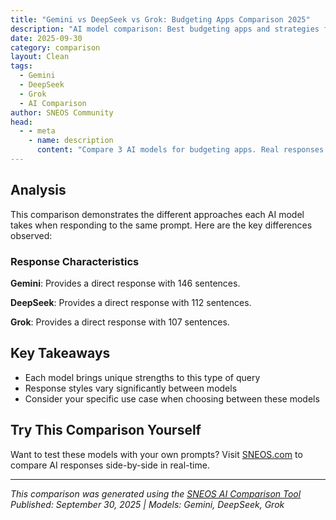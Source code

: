 ```yaml
---
title: "Gemini vs DeepSeek vs Grok: Budgeting Apps Comparison 2025"
description: "AI model comparison: Best budgeting apps and strategies for automatic savings..."
date: 2025-09-30
category: comparison
layout: Clean
tags:
  - Gemini
  - DeepSeek
  - Grok
  - AI Comparison
author: SNEOS Community
head:
  - - meta
    - name: description
      content: "Compare 3 AI models for budgeting apps. Real responses from Gemini, DeepSeek, Grok with detailed analysis."
---
```


<ChatComparison
  title="Gemini vs DeepSeek vs Grok: Budgeting Apps Comparison 2025"
  prompt="Best budgeting apps and strategies for automatic savings"
  :responses='{
    "Gemini": "Okay, let\u0027s dive into the best budgeting apps and strategies to automate your savings.  The key is finding what works best for your personality, income, and financial goals.\n\n**I. Best Budgeting Apps with Automatic Savings Features:**\n\nHere\u0027s a breakdown of popular apps, highlighting their strengths in automation and savings features:\n\n*   **1.  **YNAB (You Need A Budget):**\n    *   **Core Philosophy:** \u0022Give every dollar a job.\u0022  It\u0027s all about proactive budgeting.\n    *   **Automatic Savings Features:**\n        *   **Goal Setting:** YNAB helps you define specific savings goals (e.g., down payment, vacation) and allocate funds to them in each budget cycle.\n        *   **Tracking:**  It tracks your progress towards your goals, showing you how much you\u0027ve saved and how long it will take to reach your target.\n        *   **Rule-Based Budgeting:**  YNAB encourages you to create rules (like \u0022save 10% of income\u0022 or \u0022put every odd dollar into savings\u0022), which you manually implement, but the tracking motivates consistent behavior.\n    *   **Automation Level:** Lower automation. Focuses on mindful allocation and tracking.\n    *   **Pros:**  Highly effective for changing spending habits, great educational resources.\n    *   **Cons:**  Requires a subscription fee. Can be time-consuming to set up initially.  Not fully automated.\n\n*   **2.  **Mint:**\n    *   **Core Philosophy:**  A free, comprehensive budgeting and tracking tool.\n    *   **Automatic Savings Features:**\n        *   **Goal Setting:**  Allows you to set savings goals and track progress.\n        *   **Bill Negotiation:**  Mint will try to negotiate your bills to lower payments.\n        *   **Budget Reminders:**  Alerts you when you\u0027re nearing your budget limits.\n    *   **Automation Level:** Moderate.  Automates transaction tracking but requires you to set budgets and goals.\n    *   **Pros:**  Free, user-friendly, good for beginners, integrates with many financial institutions.\n    *   **Cons:**  Can be overwhelming with ads and recommendations.  Less control over budgeting categories compared to YNAB.  Sometimes connectivity issues with financial institutions.\n\n*   **3.  Personal Capital:**\n    *   **Core Philosophy:**  Wealth management and investment tracking with budgeting features.\n    *   **Automatic Savings Features:**\n        *   **Retirement Planner:**  Analyzes your retirement savings progress and suggests adjustments.\n        *   **Investment Checkup:**  Identifies potential risks and inefficiencies in your investment portfolio.\n        *   **Fee Analyzer:**  Helps you identify and reduce investment fees.\n    *   **Automation Level:** Moderate to High (mostly focused on investments).\n    *   **Pros:**  Excellent for investment tracking, free basic budgeting tools, good for higher net worth individuals.\n    *   **Cons:**  More focused on investment management than granular budgeting.  Sales calls for paid wealth management services.\n\n*   **4.  Digit:**\n    *   **Core Philosophy:**  Automated micro-savings.\n    *   **Automatic Savings Features:**\n        *   **AI-Powered Savings:**  Analyzes your spending and income to automatically transfer small amounts of money to savings without you noticing.\n        *   **Bill Management:**  Can pay bills automatically from your savings account.\n        *   **Goal Setting:**  Allows you to set savings goals.\n    *   **Automation Level:** High.  Automates savings based on spending patterns.\n    *   **Pros:**  Very easy to use, excellent for people who struggle to save.\n    *   **Cons:**  Subscription fee.  Savings amounts can be very small.\n\n*   **5.  Qapital:**\n    *   **Core Philosophy:**  Gamified savings with rules-based automation.\n    *   **Automatic Savings Features:**\n        *   **Rules-Based Savings:**  Set up rules to trigger savings (e.g., round up every purchase, save a certain amount every time you go to the gym).\n        *   **IFTTT Integration:**  Connect to other apps and services to trigger savings.\n        *   **Goal Setting:**  Visually track progress towards your goals.\n    *   **Automation Level:** High.  Fully customizable savings automation.\n    *   **Pros:**  Fun and engaging, highly customizable, effective for building savings habits.\n    *   **Cons:**  Subscription fee.  Requires some setup to define the rules.\n\n*   **6.  Acorns:**\n    *   **Core Philosophy:**  Micro-investing through round-ups.\n    *   **Automatic Savings Features:**\n        *   **Round-Up Investing:**  Rounds up your purchases to the nearest dollar and invests the difference.\n        *   **Recurring Investments:**  Set up automatic recurring investments.\n        *   **Found Money:**  Earn rewards for shopping with partner brands.\n    *   **Automation Level:** High.  Automated investing with minimal effort.\n    *   **Pros:**  Easy to get started with investing, good for beginners.\n    *   **Cons:**  Subscription fee.  Investment options are limited.\n\n*   **7.  Simple (acquired by BBVA, no longer accepting new customers. Existing customers can still use the app):**\n    *   **Core Philosophy:**  Bank account with built-in budgeting tools.\n    *   **Automatic Savings Features:**\n        *   **Goals:** Set savings goals and Simple automatically calculates how much you need to save each day.\n        *   **Safe-to-Spend:**  Shows you how much money you can safely spend after accounting for bills and goals.\n        *   **Automated Transfers:**  Set up automatic transfers to your Goals.\n    *   **Automation Level:** High.  Seamless integration of banking and budgeting.\n    *   **Pros:**  User-friendly, helps you avoid overspending.\n    *   **Cons:** BBVA acquisition has raised concerns about the future of the app and its features.\n    *   **Consider:** Look for similar bank/budgeting hybrid accounts offered by other Fintechs or banks.\n\n**II. Budgeting Strategies to Enhance Automatic Savings:**\n\nRegardless of the app you choose, combining it with these strategies will maximize your savings potential:\n\n*   **1.  The \u0022Pay Yourself First\u0022 Strategy:**\n    *   **Concept:** Before paying any bills or expenses, immediately transfer a predetermined amount to your savings account.  Treat savings as a non-negotiable bill.\n    *   **How to Automate:** Set up an automatic transfer from your checking account to your savings account (or investment account) on payday.  Most banks allow this.\n    *   **App Support:**  Many apps (Digit, Qapital, Simple) directly support this with automated transfers.  Even with apps like YNAB and Mint, create a budget line for savings and prioritize that transfer.\n\n*   **2.  The 50/30/20 Rule:**\n    *   **Concept:** Divide your after-tax income into three categories: 50% for needs, 30% for wants, and 20% for savings and debt repayment.\n    *   **How to Automate:**  Calculate the 20% portion for savings. Set up automatic transfers to your savings account to meet this target.  Use your budgeting app to track your spending in the \u0022needs\u0022 and \u0022wants\u0022 categories.\n    *   **App Support:**  Mint, YNAB, and Personal Capital can help you categorize your spending and track your progress towards the 50/30/20 rule.\n\n*   **3.  The Round-Up Strategy:**\n    *   **Concept:** Round up every purchase to the nearest dollar and save the difference.\n    *   **How to Automate:**  Use apps like Acorns or Qapital, which are specifically designed for this.\n    *   **App Support:**  Acorns is built entirely around round-up investing. Qapital allows you to create a \u0022round-up rule\u0022 to transfer the difference to a savings goal.\n\n*   **4.  The Savings Challenge (e.g., 52-Week Challenge):**\n    *   **Concept:**  Incrementally increase your savings each week.  For example, in the 52-week challenge, you save $1 in week 1, $2 in week 2, and so on, until you save $52 in week 52.\n    *   **How to Automate:**  Schedule automatic transfers that increase each week (this may require a bit of manual setup or use an app with advanced scheduling features).\n    *   **App Support:** Qapital\u0027s rules-based system can be adapted to create a similar savings challenge.\n\n*   **5.  The \u0022No Spend\u0022 Days:**\n    *   **Concept:**  Designate specific days each week or month where you commit to spending absolutely no money (except for essential bills).\n    *   **How to Automate:**  Not directly automated, but you can set reminders in your budgeting app to remind you of your \u0022no spend\u0022 days.  At the end of the day, transfer the amount you would have spent to your savings account.\n    *   **App Support:**  Use a calendar feature in your budgeting app to mark \u0022no spend\u0022 days.\n\n*   **6.  Take advantage of Employer 401k Match:**\n    *   **Concept:**  If your employer offers a 401k match, contribute enough to get the full match. This is essentially free money.\n    *   **How to Automate:**  Set up your 401k contributions through your employer\u0027s payroll system.\n    *   **App Support:** Personal Capital can help you track your 401k and other retirement accounts.\n\n**III. Key Considerations When Choosing an App and Strategy:**\n\n*   **Your Financial Personality:** Are you a detailed budgeter or someone who prefers a more hands-off approach?\n*   **Your Income and Expenses:** How complex is your financial situation?\n*   **Your Savings Goals:** What are you saving for?  (Emergency fund, down payment, retirement, etc.)\n*   **Your Comfort Level with Technology:**  Are you comfortable linking your bank accounts to an app?\n*   **Subscription Costs:**  Are you willing to pay a monthly or annual fee for a more advanced app?\n*   **Security:**  Ensure the app uses strong encryption and security measures to protect your financial data.  Two-factor authentication is a must.\n*   **Reviews and Ratings:**  Read reviews from other users before choosing an app.\n\n**IV.  Example Scenarios:**\n\n*   **Scenario 1:  Struggling to Save, Beginner:**  Start with Mint for basic budgeting and tracking.  Use Digit to automatically save small amounts without thinking about it.\n\n*   **Scenario 2:  Motivated to Change Spending Habits, Willing to Learn:**  Use YNAB for detailed budgeting and goal setting. Implement the \u0022Pay Yourself First\u0022 strategy.\n\n*   **Scenario 3:  Interested in Investing:** Use Acorns to start micro-investing with round-ups.  Consider Personal Capital for investment tracking and retirement planning.\n\n*   **Scenario 4:  Tech-Savvy and Wanting Customization:**  Use Qapital to create custom savings rules and gamify your savings.\n\n**V.  Important Tips for Success:**\n\n*   **Start Small:**  Don\u0027t try to change everything at once.  Begin with one or two strategies and gradually add more as you become comfortable.\n*   **Be Consistent:**  The key to success is consistency.  Make saving a habit.\n*   **Track Your Progress:**  Use your budgeting app to track your progress towards your goals.\n*   **Review and Adjust:**  Regularly review your budget and savings plan and make adjustments as needed.\n*   **Don\u0027t Give Up:**  There will be times when you slip up.  Don\u0027t get discouraged. Just get back on track as soon as possible.\n\nBy combining the right budgeting app with the right savings strategies, you can automate your savings and achieve your financial goals. Good luck!\n",
    "DeepSeek": "Of course! This is a fantastic goal. Automating your savings is the single most effective way to build wealth without thinking about it. It leverages \u0022set it and forget it\u0022 psychology, ensuring you pay yourself first.\n\nHere\u2019s a breakdown of the best strategies and apps for automatic savings, categorized for clarity.\n\n---\n\n### Part 1: Core Strategies for Automatic Savings\n\nBefore you pick an app, understand the strategy behind it. Most apps use one or more of these methods.\n\n1.  **The Round-Up Method**\n    *   **How it works:** Every time you make a purchase, the app rounds up the transaction to the nearest dollar (or a multiple) and automatically transfers the \u0022spare change\u0022 to your savings.\n    *   **Best for:** People who make frequent debit/credit card transactions. It\u0027s painless and adds up surprisingly fast.\n    *   *Example: You buy a coffee for $3.60. The app rounds up to $4.00 and saves $0.40 for you.*\n\n2.  **Recurring Transfers (The Classic)**\n    *   **How it works:** You set a fixed amount to be transferred from your checking account to your savings account on a specific schedule (e.g., $50 every Friday).\n    *   **Best for:** Everyone. This is the foundation of automatic savings. It\u0027s predictable and disciplined.\n    *   *Example: Setting up an automatic transfer of $200 to your savings on the 1st of every month, right after you get paid.*\n\n3.  **\u0022Pay-Yourself-First\u0022 or Direct Deposit Split**\n    *   **How it works:** You instruct your employer to directly deposit a specific amount or percentage of your paycheck directly into your savings account before it even hits your checking account.\n    *   **Best for:** Serious savers. This is the ultimate \u0022out of sight, out of mind\u0022 strategy.\n    *   *Example: You earn $3,000 per paycheck. You set up direct deposit to send $300 (10%) to your high-yield savings account and the remaining $2,700 to your checking.*\n\n4.  **Rule-Based \u0026 Behavioral Saving**\n    *   **How it works:** The app saves money for you based on smart rules you set.\n    *   **Examples:**\n        *   **Save when you get a paycheck.**\n        *   **Save a small amount every time you log in.**\n        *   **Save when you avoid a subscription fee (e.g., \u0022I canceled Netflix, save that $15.99\u0022).**\n    *   **Best for:** People who respond well to gamification and micro-savings triggers.\n\n---\n\n### Part 2: The Best Budgeting \u0026 Savings Apps\n\nHere are the top apps, categorized by their primary strength.\n\n#### \uD83C\uDFC6 Category 1: All-in-One Budgeting \u0026 Automated Savings\n\nThese apps help you manage your entire financial picture, with robust automatic savings features built-in.\n\n1.  **Empower (formerly Personal Capital) / Monarch Money**\n    *   **Primary Strength:** High-level net worth tracking and cash flow management. Monarch is a modern favorite for its design and customization.\n    *   **Savings Features:** While their focus is on investing (Empower) and budgeting (Monarch), their cash flow tools make it easy to see surplus money you can automatically transfer to savings goals. They connect all your accounts in one place.\n\n2.  **YNAB (You Need A Budget)**\n    *   **Primary Strength:** Proactive, zero-based budgeting philosophy (\u0022Give Every Dollar a Job\u0022).\n    *   **Savings Features:** YNAB forces you to create and fund savings goals. You can set targets and schedule automatic transfers to those categories. While the transfer itself might happen in your bank app, the *habit* and *allocation* are automated within YNAB. It\u2019s a mindset shift that powerfully promotes saving.\n\n#### \uD83D\uDC16 Category 2: Pure, Frictionless Automatic Savings Apps\n\nThese apps are specialists. Their main job is to save money for you automatically, often in the background.\n\n1.  **Acorns**\n    *   **The King of Round-Ups:** This is Acorns\u0027 flagship feature. It connects to your debit/credit cards and invests your round-ups into a portfolio of ETFs.\n    *   **Other Features:** Also offers recurring transfers and one-time \u0022Multiplyer\u0022 round-ups.\n    *   **Best for:** Beginners who want to start investing their spare change effortlessly.\n    *   **Cost:** $3-$9/month.\n\n2.  **Qapital**\n    *   **The Rule Master:** Qapital is incredibly flexible with its automatic savings rules.\n    *   **Key Features:** Round-Ups, Set-and-Forget (recurring) transfers, and creative rules like the **Guilty Pleasure Rule** (save when you spend at a specific store) or the **Spend Less Rule** (save the difference when you come in under budget on a category).\n    *   **Best for:** Those who love customization and behavioral triggers.\n    *   **Cost:** Freemium model, with advanced features starting at $3/month.\n\n3.  **Chime\u00AE**\n    *   **Bank \u0026 Saver in One:** Chime is an online bank with a famous automatic savings feature.\n    *   **Key Feature:**\n        *   **Save When You Get Paid:** Automatically transfer 10% of your paycheck to your savings account.\n        *   **Round-Ups:** Round up every Chime card transaction to the nearest dollar and transfer the round-up to your savings.\n    *   **Best for:** Someone looking for a simple, all-in-one banking and saving solution.\n    *   **Cost:** Free.\n\n#### \uD83D\uDCB0 Category 3: High-Yield Savings Accounts (HYSAs) with Strong Automation\n\nYour savings should earn a competitive interest rate. Many modern banks make automation easy.\n\n1.  **Ally Bank**\n    *   **Primary Strength:** A top-rated online bank with a great user interface and strong savings features.\n    *   **\u0022Buckets\u0022 Feature:** Within your single Ally Savings Account, you can create separate \u0022buckets\u0022 for different goals (e.g., Emergency Fund, Vacation, New Car). You can set up automatic recurring transfers to fund these buckets directly.\n    *   **Best for:** Anyone who wants a powerful, traditional-feeling bank with modern features.\n\n2.  **Marcus by Goldman Sachs**\n    *   **Primary Strength:** Consistently high interest rates and a simple, clean user experience.\n    *   **Savings Features:** Easy-to-set-up recurring transfers and a feature to automatically \u0022sweep\u0022 excess cash from a linked external account.\n\n3.  **SoFi Checking and Savings**\n    *   **Primary Strength:** High APY when you setup direct deposit. It\u0027s a full financial ecosystem (checking, savings, investing).\n    *   **\u0022Vaults\u0022 Feature:** Similar to Ally\u0027s buckets, you can create separate savings \u0022Vaults\u0022 for different goals and automate contributions to them.\n    *   **Best for:** Those who want an all-in-one finance hub with a competitive yield.\n\n---\n\n### Part 3: Your Action Plan: How to Get Started\n\n1.  **Define Your Goal:** What are you saving for? An emergency fund ($1,000)? A vacation ($2,000)? A down payment ($20,000)? Be specific.\n2.  **Choose Your Strategy:**\n    *   If you\u0027re new and intimidated, start with **Round-Ups** (Acorns) or a simple **recurring transfer** of $25/week.\n    *   If you\u0027re a disciplined budgeter, use **YNAB** to assign your dollars.\n    *   If you want a high yield and organization, use **Ally\u0027s Buckets** or **SoFi\u0027s Vaults**.\n3.  **Pick Your App:**\n    *   For pure, easy savings: **Acorns** or **Qapital**.\n    *   For budgeting with savings goals: **YNAB**.\n    *   For a high-yield account with goals: **Ally Bank** or **SoFi**.\n4.  **Start Small and Automate:** Set up the automation TODAY. Even $5 a week is a start. The key is to build the habit.\n5.  **Increase Over Time:** Once you\u0027re comfortable, gradually increase the amount. After a year, try to double your automatic transfer. Use windfalls (tax returns, bonuses) to boost your savings.\n\n**Final Pro-Tip:** Always keep your emergency fund in a safe, accessible account like a **High-Yield Savings Account (HYSA)**, not in an investing app like Acorns where the value can fluctuate.\n\nBy combining a clear strategy with the right tool, you can make saving money a seamless and successful part of your financial life.",
    "Grok": "Creating and sticking to a budget while building savings can be made significantly easier with the right budgeting apps and automated saving strategies. Below, I\u0027ll outline some of the best budgeting apps and proven strategies for automatic savings to help you manage your money effectively.\n\n---\n\n### **Best Budgeting Apps for Automated Savings**\nThese apps are user-friendly, often integrate with your bank accounts, and offer features to automate savings while helping you track spending.\n\n1. **YNAB (You Need A Budget)**  \n   - **Key Features**: Focuses on giving every dollar a job with a zero-based budgeting approach. Offers goal tracking and reports to monitor progress.\n   - **Automated Savings**: While YNAB itself doesn\u2019t automate transfers, it integrates with your bank to track transactions and helps you allocate funds to savings goals.\n   - **Cost**: $14.99/month or $99/year (with a 34-day free trial).\n   - **Best For**: People who want detailed control over their budget and are willing to invest time in planning.\n   \n2. **Mint**  \n   - **Key Features**: Free app that syncs with bank accounts to track spending, set budgets, and monitor bills. Offers financial insights and alerts.\n   - **Automated Savings**: Provides savings goal features and suggests ways to save, though direct automation depends on linked accounts or manual setup with your bank.\n   - **Cost**: Free.\n   - **Best For**: Beginners looking for a free, simple tool to track spending and savings.\n\n3. **Digit**  \n   - **Key Features**: Automatically analyzes your spending habits and saves small amounts (e.g., $0.50\u2013$5) into a savings account when you can afford it.\n   - **Automated Savings**: Fully automated micro-savings based on your income and expenses, with features like savings goals and bill protection.\n   - **Cost**: $5/month (with a 30-day free trial).\n   - **Best For**: Hands-off savers who want small, consistent savings without thinking about it.\n\n4. **Acorns**  \n   - **Key Features**: Rounds up purchases to the nearest dollar and invests the spare change into a diversified portfolio. Also offers savings accounts and retirement planning.\n   - **Automated Savings**: Round-ups are automatic, and you can set up recurring deposits to boost savings or investments.\n   - **Cost**: $3\u2013$9/month depending on the plan.\n   - **Best For**: People who want to combine saving and investing effortlessly.\n\n5. **Chime**  \n   - **Key Features**: A mobile banking app with no fees, offering a high-yield savings account and spending account. Automatically rounds up purchases and saves the change.\n   - **Automated Savings**: \u0022Save When You Spend\u0022 rounds up transactions, and \u0022Save When You Get Paid\u0022 automatically transfers a percentage of your paycheck to savings.\n   - **Cost**: Free.\n   - **Best For**: Those looking for a no-fee banking and savings solution with built-in automation.\n\n6. **Qapital**  \n   - **Key Features**: Allows you to save money based on personalized rules (e.g., save $5 every time you buy coffee or work out). Links to your bank for easy transfers.\n   - **Automated Savings**: Fully customizable automation through \u0022Rules\u0022 for savings triggers and goal tracking.\n   - **Cost**: $3\u2013$12/month depending on the plan.\n   - **Best For**: Creative savers who want fun, customizable saving rules.\n\n---\n\n### **Strategies for Automatic Savings**\nAutomating savings removes the temptation to spend and ensures consistent progress toward your financial goals. Combine these strategies with the apps above for maximum impact.\n\n1. **Set Up Recurring Transfers with Your Bank**  \n   - Most banks allow you to schedule automatic transfers from your checking to a savings account right after payday. Treat this like a bill\u2014non-negotiable.\n   - **How to Do It**: Log in to your bank\u2019s app or website, set a fixed amount (e.g., 10% of your income), and schedule it for the day after payday.\n   - **Why It Works**: The money is saved before you have a chance to spend it (\u201Cpay yourself first\u201D).\n\n2. **Use the 50/30/20 Rule for Budgeting**  \n   - Allocate 50% of your income to needs (rent, groceries), 30% to wants (entertainment, dining out), and 20% to savings or debt repayment. Automate the 20% to a savings account.\n   - **How to Automate**: Use apps like YNAB or Mint to categorize spending and set up auto-transfers for the 20% savings portion via your bank or an app like Chime.\n   - **Why It Works**: Provides a simple framework to balance spending and saving without overthinking.\n\n3. **Leverage Round-Up Features**  \n   - Apps like Acorns and Chime round up purchases to the nearest dollar and save or invest the difference. For example, a $3.50 coffee rounds up to $4.00, saving $0.50.\n   - **How to Maximize**: Link multiple cards to round up more transactions and pair with a high-yield savings account for better returns.\n   - **Why It Works**: Small, frequent savings add up over time without feeling like a sacrifice.\n\n4. **Create Savings Buckets for Specific Goals**  \n   - Separate savings into designated \u201Cbuckets\u201D for goals like an emergency fund, vacation, or car down payment using apps like Qapital or Digit.\n   - **How to Automate**: Set rules or recurring transfers for each goal. For instance, save $50/month for an emergency fund and $20/month for a trip.\n   - **Why It Works**: Keeps savings organized and motivates you by linking money to specific purposes.\n\n5. ** Automate Savings with Direct Deposit Splits**  \n   - If your employer offers direct deposit, split your paycheck so a portion goes directly to a savings account. For example, deposit 80% to checking and 20% to savings.\n   - **How to Set Up**: Contact your HR department or payroll provider to update your deposit instructions.\n   - **Why It Works**: Savings happen before the money hits your main account, reducing the chance to spend it.\n\n6. **Use Micro-Saving Triggers**  \n   - Apps like Qapital let you save based on specific actions (e.g., $2 every time you buy from a certain store or $5 after a workout tracked by a fitness app).\n   - **How to Maximize**: Set multiple small triggers that align with frequent habits to build savings passively.\n   - **Why It Works**: Turns everyday actions into saving opportunities without manual effort.\n\n7. **Maximize High-Yield Savings Accounts**  \n   - Store your automated savings in a high-yield savings account (e.g., through Chime or Ally Bank, offering 4\u20135% APY as of 2023) to earn interest.\n   - **How to Automate**: Link your high-yield account to your budgeting app or bank for seamless transfers.\n   - **Why It Works**: Your savings grow faster with interest, compounding the benefits of automation.\n\n---\n\n### **Tips for Success with Automated Savings**\n- **Start Small**: If you\u2019re new to saving, begin with a small percentage (e.g., 5% of income) or micro-savings (like round-ups) and gradually increase as you adjust.\n- **Review Monthly**: Check your budgeting app or bank statements to ensure automation is working and adjust goals as needed.\n- **Build an Emergency Fund First**: Automate savings toward 3\u20136 months of expenses before focusing on other goals to create a safety net.\n- **Avoid Touching Savings**: Use a separate account for automated savings and disable easy transfers to prevent dipping into it.\n- **Combine Tools**: Pair a budgeting app (e.g., Mint for tracking) with a savings app (e.g., Digit for automation) for a comprehensive approach.\n\n---\n\n### **Which App or Strategy Should You Choose?**\n- **If you\u2019re a beginner**: Start with Mint (free tracking) and set up a simple recurring transfer with your bank.\n- **If you want hands-off savings**: Use Digit or Qapital for automated micro-savings based on your habits.\n- **If you\u2019re interested in investing**: Try Acorns to save and invest spare change simultaneously.\n- **If you want banking \u002B savings**: Chime offers a no-fee option with built-in automation.\n- **If you\u2019re detail-oriented**: YNAB is ideal for in-depth budgeting and goal-setting, paired with bank automation.\n\nBy combining the right app with these strategies, you can automate your savings and build a strong financial foundation with minimal effort. Let me know if you\u0027d like a deeper dive into any specific app or strategy!"
  }'
  published-date="13:08"
/>

## Analysis

This comparison demonstrates the different approaches each AI model takes when responding to the same prompt. Here are the key differences observed:

### Response Characteristics

**Gemini**: Provides a direct response with 146 sentences. 

**DeepSeek**: Provides a direct response with 112 sentences. 

**Grok**: Provides a direct response with 107 sentences. 

## Key Takeaways

- Each model brings unique strengths to this type of query
- Response styles vary significantly between models
- Consider your specific use case when choosing between these models

## Try This Comparison Yourself

Want to test these models with your own prompts? Visit [SNEOS.com](https://sneos.com) to compare AI responses side-by-side in real-time.

---

*This comparison was generated using the [SNEOS AI Comparison Tool](https://sneos.com)*
*Published: September 30, 2025 | Models: Gemini, DeepSeek, Grok*
